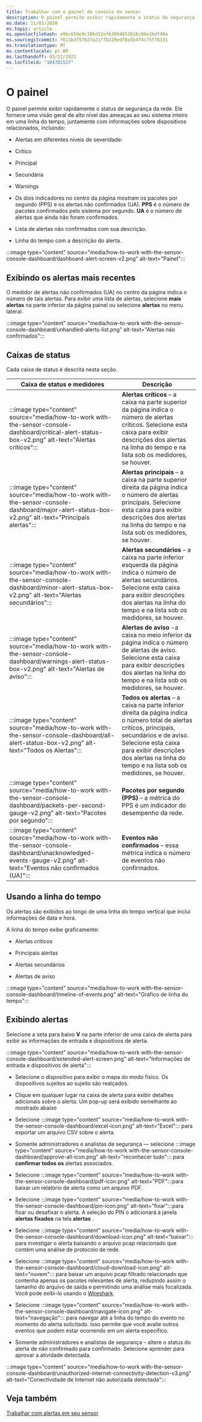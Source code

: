 ```yaml
---
title: Trabalhar com o painel do console do sensor
description: O painel permite exibir rapidamente o status de segurança da rede. Ele fornece uma visão geral de alto nível das ameaças ao seu sistema inteiro em uma linha do tempo, juntamente com informações sobre dispositivos relacionados.
ms.date: 11/03/2020
ms.topic: article
ms.openlocfilehash: e9bc650e9c306d12ef63994852816c96e1bdf40a
ms.sourcegitcommit: f611b3f57027a21f7b229edf8a5b4f4c75f76331
ms.translationtype: MT
ms.contentlocale: pt-BR
ms.lasthandoff: 03/22/2021
ms.locfileid: "104781527"
---
```

# <a name="the-dashboard"></a>O painel

O painel permite exibir rapidamente o status de segurança da rede. Ele fornece uma visão geral de alto nível das ameaças ao seu sistema inteiro em uma linha do tempo, juntamente com informações sobre dispositivos relacionados, incluindo:

- Alertas em diferentes níveis de severidade:

- Crítico

- Principal

- Secundária

- Warnings

- Os dois indicadores no centro da página mostram os pacotes por segundo (PPS) e os alertas não confirmados (UA). **PPS** é o número de pacotes confirmados pelo sistema por segundo. **UA** é o número de alertas que ainda não foram confirmados.

- Lista de alertas não confirmados com sua descrição.

- Linha do tempo com a descrição do alerta.

:::image type="content" source="media/how-to-work with-the-sensor-console-dashboard/dashboard-alert-screen-v2.png" alt-text="Painel":::

## <a name="viewing-the-latest-alerts"></a>Exibindo os alertas mais recentes

O medidor de alertas não confirmados (UA) no centro da página indica o número de tais alertas. Para exibir uma lista de alertas, selecione **mais alertas** na parte inferior da página painel ou selecione **alertas** no menu lateral.

:::image type="content" source="media/how-to-work with-the-sensor-console-dashboard/unhandled-alerts-list.png" alt-text="Alertas não confirmados":::

## <a name="status-boxes"></a>Caixas de status

Cada caixa de status é descrita nesta seção.

| Caixa de status e medidores | Descrição |
| -------------- | -------------- |
| :::image type="content" source="media/how-to-work with-the-sensor-console-dashboard/critical-alert-status-box-v2.png" alt-text="Alertas críticos"::: | **Alertas críticos** – a caixa na parte superior da página indica o número de alertas críticos. Selecione esta caixa para exibir descrições dos alertas na linha do tempo e na lista sob os medidores, se houver.                              |
| :::image type="content" source="media/how-to-work with-the-sensor-console-dashboard/major-alert-status-box-v2.png" alt-text="Principais alertas"::: | **Alertas principais** – a caixa na parte superior direita da página indica o número de alertas principais. Selecione esta caixa para exibir descrições dos alertas na linha do tempo e na lista sob os medidores, se houver.                                     |
| :::image type="content" source="media/how-to-work with-the-sensor-console-dashboard/minor-alert-status-box-v2.png" alt-text="Alertas secundários"::: | **Alertas secundários** – a caixa na parte inferior esquerda da página indica o número de alertas secundários. Selecione esta caixa para exibir descrições dos alertas na linha do tempo e na lista sob os medidores, se houver.                                   |
| :::image type="content" source="media/how-to-work with-the-sensor-console-dashboard/warnings-alert-status-box-v2.png" alt-text="Alertas de aviso"::: | **Alertas de aviso** -a caixa no meio inferior da página indica o número de alertas de aviso. Selecione esta caixa para exibir descrições dos alertas na linha do tempo e na lista sob os medidores, se houver.                             |
| :::image type="content" source="media/how-to-work with-the-sensor-console-dashboard/all-alert-status-box-v2.png" alt-text="Todos os Alertas"::: | **Todos os alertas** – a caixa na parte inferior direita da página indica o número total de alertas críticos, principais, secundários e de aviso. Selecione esta caixa para exibir descrições dos alertas na linha do tempo e na lista sob os medidores, se houver. |
| :::image type="content" source="media/how-to-work with-the-sensor-console-dashboard/packets-per-second-gauge-v2.png" alt-text="Pacotes por segundo"::: | **Pacotes por segundo (PPS)** – a métrica do PPS é um indicador do desempenho da rede. |
| :::image type="content" source="media/how-to-work with-the-sensor-console-dashboard/unacknowledged-events-gauge-v2.png" alt-text="Eventos não confirmados (UA)"::: | **Eventos não confirmados** – essa métrica indica o número de eventos não confirmados.

## <a name="using-the-timeline"></a>Usando a linha do tempo

Os alertas são exibidos ao longo de uma linha do tempo vertical que inclui informações de data e hora.

A linha do tempo exibe graficamente:

- Alertas críticos

- Principais alertas

- Alertas secundários

- Alertas de aviso

:::image type="content" source="media/how-to-work with-the-sensor-console-dashboard/timeline-of-events.png" alt-text="Gráfico de linha do tempo":::

## <a name="viewing-alerts"></a>Exibindo alertas

Selecione a seta para baixo **V** na parte inferior de uma caixa de alerta para exibir as informações de entrada e dispositivos de alerta.

:::image type="content" source="media/how-to-work with-the-sensor-console-dashboard/extended-alert-screen.png" alt-text="Informações de entrada e dispositivos de alerta":::

- Selecione o dispositivo para exibir o mapa do modo físico. Os dispositivos sujeitos ao sujeito são realçados.

- Clique em qualquer lugar na caixa de alerta para exibir detalhes adicionais sobre o alerta. Um pop-up será exibido semelhante ao mostrado abaixo

- Selecione :::image type="content" source="media/how-to-work with-the-sensor-console-dashboard/excel-icon.png" alt-text="Excel"::: para exportar um arquivo CSV sobre o alerta.

- Somente administradores e analistas de segurança — selecione :::image type="content" source="media/how-to-work with-the-sensor-console-dashboard/approve-all-icon.png" alt-text="reconhecer tudo"::: para **confirmar todos os** alertas associados.

- Selecione :::image type="content" source="media/how-to-work with-the-sensor-console-dashboard/pdf-icon.png" alt-text="PDF":::para baixar um relatório de alerta como um arquivo PDF.

- Selecione :::image type="content" source="media/how-to-work with-the-sensor-console-dashboard/pin-icon.png" alt-text="fixar":::para fixar ou desafixar o alerta. A seleção do PIN o adicionará à janela **alertas fixados** na tela **alertas** .

- Selecione :::image type="content" source="media/how-to-work with-the-sensor-console-dashboard/download-icon.png" alt-text="baixar"::: para investigar o alerta baixando o arquivo pcap relacionado que contém uma análise de protocolo de rede.

- Selecione :::image type="content" source="media/how-to-work with-the-sensor-console-dashboard/cloud-download-icon.png" alt-text="nuvem"::: para baixar um arquivo pcap filtrado relacionado que contenha apenas os pacotes relevantes de alerta, reduzindo assim o tamanho do arquivo de saída e permitindo uma análise mais focalizada. Você pode exibi-lo usando o [Wireshark](https://www.wireshark.org/).

- Selecione :::image type="content" source="media/how-to-work with-the-sensor-console-dashboard/navigate-icon.png" alt-text="navegação"::: para navegar até a linha do tempo do evento no momento do alerta solicitado. Isso permite que você avalie outros eventos que podem estar ocorrendo em um alerta específico.

- Somente administradores e analistas de segurança – altere o status do alerta de não confirmado para confirmado. Selecione aprender para aprovar a atividade detectada.

:::image type="content" source="media/how-to-work with-the-sensor-console-dashboard/unauthorized-internet-connectivity-detection-v3.png" alt-text="Conectividade de Internet não autorizada detectada":::

## <a name="see-also"></a>Veja também

[Trabalhar com alertas em seu sensor](how-to-work-with-alerts-on-your-sensor.md)
